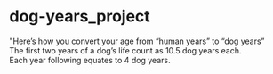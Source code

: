 # dog-years_project
"Here’s how you convert your age from “human years” to “dog years” <br>
The first two years of a dog’s life count as 10.5 dog years each.  <br>
Each year following equates to 4 dog years.

